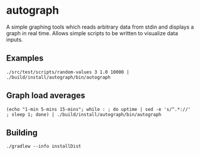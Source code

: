 # autograph


A simple graphing tools which reads arbitrary data from stdin and displays a graph in real time. Allows simple scripts to be written to visualize data inputs.



## Examples
```
./src/test/scripts/random-values 3 1.0 10000 | ./build/install/autograph/bin/autograph
```



## Graph load averages
```
(echo "1-min 5-mins 15-mins"; while : ; do uptime | sed -e 's/^.*://' ; sleep 1; done) | ./build/install/autograph/bin/autograph
```

## Building

```
./gradlew --info installDist
```
